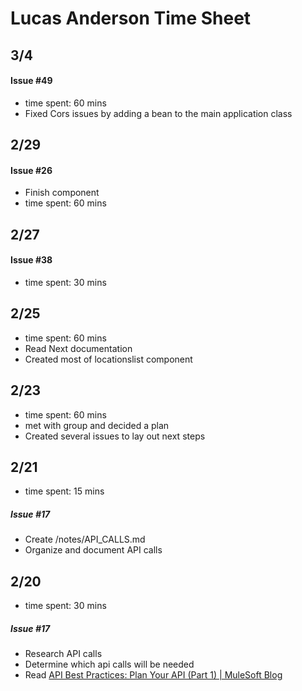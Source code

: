 # Lucas Anderson Time Sheet

## 3/4
#### Issue #49
- time spent: 60 mins
- Fixed Cors issues by adding a bean to the main application class

## 2/29
#### Issue #26
- Finish component
- time spent: 60 mins

## 2/27
#### Issue #38
- time spent: 30 mins

## 2/25
- time spent: 60 mins
- Read Next documentation
- Created most of locationslist component

## 2/23
- time spent: 60 mins
- met with group and decided a plan
- Created several issues to lay out next steps

## 2/21
- time spent: 15 mins
##### Issue #17
- Create /notes/API_CALLS.md
- Organize and document API calls

## 2/20
- time spent: 30 mins
##### Issue #17
- Research API calls
- Determine which api calls will be needed
- Read [API Best Practices: Plan Your API (Part 1) | MuleSoft Blog](https://blogs.mulesoft.com/dev-guides/api-design/api-best-practices-series-plan/)